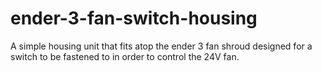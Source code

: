 # ender-3-fan-switch-housing
A simple housing unit that fits atop the ender 3 fan shroud designed for a switch to be fastened to in order to control the 24V fan.
